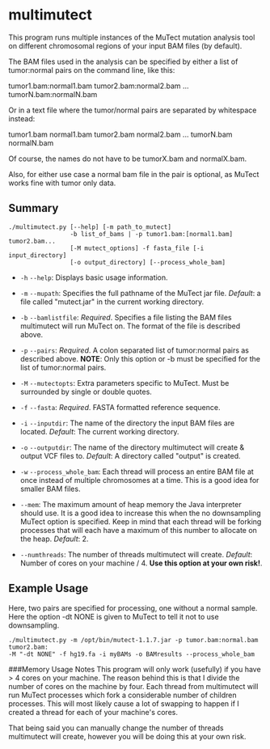 multimutect
===========

This program runs multiple instances of the MuTect mutation analysis tool on
different chromosomal regions of your input BAM files (by default).

The BAM files used in the analysis can be specified by either a list of tumor:normal
pairs on the command line, like this:

tumor1.bam:normal1.bam tumor2.bam:normal2.bam ... tumorN.bam:normalN.bam

Or in a text file where the tumor/normal pairs are separated by whitespace instead:

tumor1.bam  normal1.bam 
tumor2.bam  normal2.bam
...
tumorN.bam  normalN.bam

Of course, the names do not have to be tumorX.bam and normalX.bam.

Also, for either use case a normal bam file in the pair is optional, as MuTect
works fine with tumor only data.

Summary
-------
```
./multimutect.py [--help] [-m path_to_mutect]
                 -b list_of_bams | -p tumor1.bam:[normal1.bam] tumor2.bam...
                 [-M mutect_options] -f fasta_file [-i input_directory]
                 [-o output_directory] [--process_whole_bam]
```

-  `-h`
   `--help`: Displays basic usage information.
 
- `-m`
  `--mupath`: Specifies the full pathname of the MuTect jar file.
              *Default*: a file called "mutect.jar" in the current 
              working directory.

- `-b`
  `--bamlistfile`: *Required*. Specifies a file listing the BAM files 
                   multimutect will run MuTect on. The format of the 
                   file is described above.

- `-p`
  `--pairs`: *Required*. A colon separated list of tumor:normal pairs as 
             described above. **NOTE**: Only this option or -b 
             must be specified for the list of tumor:normal pairs.

- `-M`
  `--mutectopts`: Extra parameters specific to MuTect. Must be surrounded
                  by single or double quotes.

- `-f`
  `--fasta`: *Required*. FASTA formatted reference sequence. 

- `-i`
  `--inputdir`: The name of the directory the input BAM files are located.
                *Default*: The current working directory.

- `-o`
  `--outputdir`: The name of the directory multimutect will create & 
                 output VCF files to.
                 *Default*: A directory called "output" is created.
- `-w`
  `--process_whole_bam`: Each thread will process an entire BAM file at once
                         instead of multiple chromosomes at a time. This is
                         a good idea for smaller BAM files.

-  `--mem`: The maximum amount of heap memory the Java interpreter should
            use. It is a good idea to increase this when the no downsampling
            MuTect option is specified. Keep in mind that each thread will
            be forking processes that will each have a maximum of this number
            to allocate on the heap. 
            *Default*: 2.

-  `--numthreads`: The number of threads multimutect will create.
                   *Default*: Number of cores on your machine / 4.
                   **Use this option at your own risk!**.


Example Usage
-------

Here, two pairs are specified for processing, one without a normal sample. 
Here the option -dt NONE is given to MuTect to tell it not to use downsampling.

```
./multimutect.py -m /opt/bin/mutect-1.1.7.jar -p tumor.bam:normal.bam tumor2.bam:
-M "-dt NONE" -f hg19.fa -i myBAMs -o BAMresults --process_whole_bam
```

###Memory Usage Notes
This program will only work (usefully) if you have > 4 cores on your machine.
The reason behind this is that I divide the number of cores on the machine
by four. Each thread from multimutect will run MuTect processes which fork
a considerable number of children processes. This will most likely cause
a lot of swapping to happen if I created a thread for each of your machine's cores.

That being said you can manually change the number of threads multimutect
will create, however you will be doing this at your own risk.
